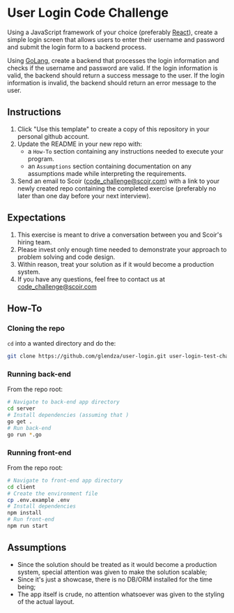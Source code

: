 # User Login Code Challenge

Using a JavaScript framework of your choice (preferably [React](https://reactjs.org/)), create a simple login screen that allows users to enter their username and password and submit the login form to a backend process.

Using [GoLang](https://go.dev/), create a backend that processes the login information and checks if the username and password are valid. If the login information is valid, the backend should return a success message to the user. If the login information is invalid, the backend should return an error message to the user.


## Instructions
1. Click "Use this template" to create a copy of this repository in your personal github account.  
1. Update the README in your new repo with:
    * a `How-To` section containing any instructions needed to execute your program.
    * an `Assumptions` section containing documentation on any assumptions made while interpreting the requirements.
1. Send an email to Scoir (code_challenge@scoir.com) with a link to your newly created repo containing the completed exercise (preferably no later than one day before your next interview).

## Expectations
1. This exercise is meant to drive a conversation between you and Scoir's hiring team.  
1. Please invest only enough time needed to demonstrate your approach to problem solving and code design.  
1. Within reason, treat your solution as if it would become a production system.
1. If you have any questions, feel free to contact us at code_challenge@scoir.com

## How-To

### Cloning the repo

`cd` into a wanted directory and do the:

```sh
git clone https://github.com/glendza/user-login.git user-login-test-challenge
```

### Running back-end

From the repo root:

```sh
# Navigate to back-end app directory
cd server
# Install dependencies (assuming that )
go get .
# Run back-end
go run *.go
```

### Running front-end

From the repo root:

```sh
# Navigate to front-end app directory
cd client
# Create the environment file
cp .env.example .env
# Install dependencies
npm install
# Run front-end
npm run start
```

## Assumptions
- Since the solution should be treated as it would become a production system, special attention was given to make the solution scalable;
- Since it's just a showcase, there is no DB/ORM installed for the time being;
- The app itself is crude, no attention whatsoever was given to the styling of the actual layout.